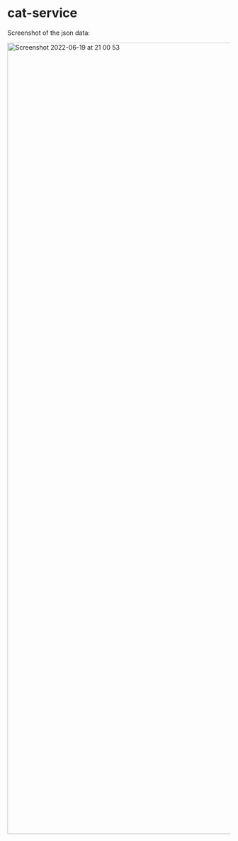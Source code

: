 # cat-service
Screenshot of the json data:

<img width="1784" alt="Screenshot 2022-06-19 at 21 00 53" src="https://user-images.githubusercontent.com/43784261/174499436-9abb3d96-a7ab-46c9-8b14-789031eb432a.png">
